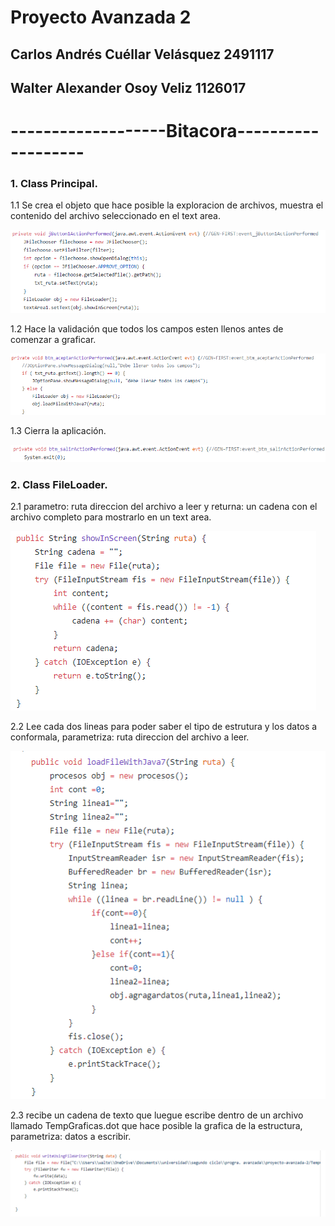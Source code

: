 ﻿# Proyecto Avanzada 2
 
## Carlos Andrés Cuéllar Velásquez 2491117
## Walter Alexander Osoy Veliz 1126017

# -------------------Bitacora-------------------

### 1. Class Principal.

   1.1 Se crea el objeto que hace posible la exploracion de archivos, muestra el contenido del archivo seleccionado en el text area.
   
   ![](PR/1.png)
   
   1.2 Hace la validación que todos los campos esten llenos antes de comenzar a graficar.
   
   ![](PR/2.png)
   
   1.3 Cierra la aplicación.
   
   ![](PR/3.png)
  
### 2. Class FileLoader.

   2.1 parametro: ruta direccion del archivo a leer y returna: un cadena con el archivo completo para mostrarlo en un text area.
   
   ![](PR/4.png)
   
   2.2 Lee cada dos lineas para poder saber el tipo de estrutura y los datos a conformala, parametriza: ruta direccion del archivo a leer.
   
   ![](PR/5.png)
   
   2.3 recibe un cadena de texto que luegue escribe dentro de un archivo llamado TempGraficas.dot que hace posible la grafica de la      estructura, parametriza: datos a escribir.
   
   ![](PR/6.png)
    
